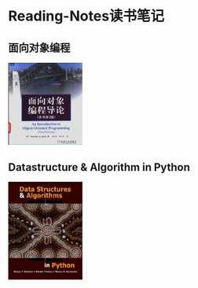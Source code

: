 # Reading-Notes读书笔记

## 面向对象编程
<img src="https://github.com/shawshanks/Reading-Notes/blob/master/image/%E9%9D%A2%E5%90%91%E5%AF%B9%E8%B1%A1%E7%BC%96%E7%A8%8B%E5%AF%BC%E8%AE%BA.PNG" width='30%'>

## Datastructure & Algorithm in Python
<img src = "https://github.com/shawshanks/Programming_exercise_problems/blob/master/Picture/Data%20Structure%20%26%20algorithm%20in%20Python.jpg" width = "30%">
